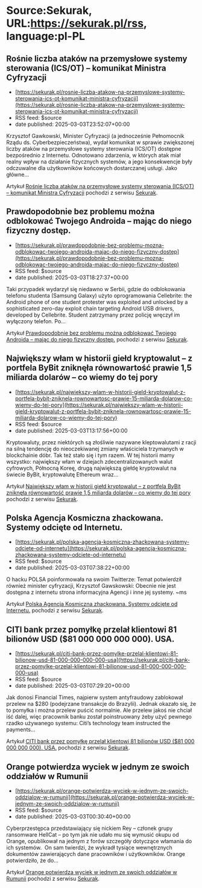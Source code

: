 # Source:Sekurak, URL:https://sekurak.pl/rss, language:pl-PL

## Rośnie liczba ataków na przemysłowe systemy sterowania (ICS/OT) – komunikat Ministra Cyfryzacji
 - [https://sekurak.pl/rosnie-liczba-atakow-na-przemyslowe-systemy-sterowania-ics-ot-komunikat-ministra-cyfryzacji](https://sekurak.pl/rosnie-liczba-atakow-na-przemyslowe-systemy-sterowania-ics-ot-komunikat-ministra-cyfryzacji)
 - RSS feed: $source
 - date published: 2025-03-03T23:52:07+00:00

<p>Krzysztof Gawkowski, Minister Cyfryzacji (a jednocześnie Pełnomocnik Rządu ds. Cyberbezpieczeństwa), wydał komunikat w sprawie zwiększonej liczby ataków na przemysłowe systemy sterowania (ICS/OT) dostępne bezpośrednio z Internetu. Odnotowano zdarzenia, w których atak miał realny wpływ na działanie fizycznych systemów, a jego konsekwencje były odczuwalne dla użytkowników końcowych dostarczanej usługi. Jako główne...</p>
<p>Artykuł <a rel="nofollow" href="https://sekurak.pl/rosnie-liczba-atakow-na-przemyslowe-systemy-sterowania-ics-ot-komunikat-ministra-cyfryzacji/">Rośnie liczba ataków na przemysłowe systemy sterowania (ICS/OT) &#8211; komunikat Ministra Cyfryzacji</a> pochodzi z serwisu <a rel="nofollow" href="https://sekurak.pl">Sekurak</a>.</p>

## Prawdopodobnie bez problemu można odblokować Twojego Androida – mając do niego fizyczny dostęp.
 - [https://sekurak.pl/prawdopodobnie-bez-problemu-mozna-odblokowac-twojego-androida-majac-do-niego-fizyczny-dostep](https://sekurak.pl/prawdopodobnie-bez-problemu-mozna-odblokowac-twojego-androida-majac-do-niego-fizyczny-dostep)
 - RSS feed: $source
 - date published: 2025-03-03T18:27:37+00:00

<p>Taki przypadek wydarzył się niedawno w Serbii, gdzie do odblokowania telefonu studenta (Samsung Galaxy) użyto oprogramowania Cellebrite: the Android phone of one student protester was exploited and unlocked by a sophisticated zero-day exploit chain targeting Android USB drivers, developed by Cellebrite. Student zatrzymany przez policję wręczył im wyłączony telefon. Po...</p>
<p>Artykuł <a rel="nofollow" href="https://sekurak.pl/prawdopodobnie-bez-problemu-mozna-odblokowac-twojego-androida-majac-do-niego-fizyczny-dostep/">Prawdopodobnie bez problemu można odblokować Twojego Androida &#8211; mając do niego fizyczny dostęp.</a> pochodzi z serwisu <a rel="nofollow" href="https://sekurak.pl">Sekurak</a>.</p>

## Największy włam w historii giełd kryptowalut – z portfela ByBit zniknęła równowartość prawie 1,5 miliarda dolarów – co wiemy do tej pory
 - [https://sekurak.pl/najwiekszy-wlam-w-historii-gield-kryptowalut-z-portfela-bybit-zniknela-rownowartosc-prawie-15-miliarda-dolarow-co-wiemy-do-tej-pory](https://sekurak.pl/najwiekszy-wlam-w-historii-gield-kryptowalut-z-portfela-bybit-zniknela-rownowartosc-prawie-15-miliarda-dolarow-co-wiemy-do-tej-pory)
 - RSS feed: $source
 - date published: 2025-03-03T13:17:56+00:00

<p>Kryptowaluty, przez niektórych są złośliwie nazywane kleptowalutami z racji na silną tendencję do nieoczekiwanej zmiany właściciela trzymanych w blockchainie dóbr. Tak też stało się i tym razem. W tej historii mamy wszystko: największy włam w dziejach zdecentralizowanych walut cyfrowych, Północną Koreę, drugą największą giełdę kryptowalut na świecie ByBit, kryptowalutę&#160;Ethereum wraz...</p>
<p>Artykuł <a rel="nofollow" href="https://sekurak.pl/najwiekszy-wlam-w-historii-gield-kryptowalut-z-portfela-bybit-zniknela-rownowartosc-prawie-15-miliarda-dolarow-co-wiemy-do-tej-pory/">Największy włam w historii giełd kryptowalut – z portfela ByBit zniknęła równowartość prawie 1,5 miliarda dolarów &#8211; co wiemy do tej pory</a> pochodzi z serwisu <a rel="nofollow" href="https://sekurak.pl">Sekurak</a>.</p>

## Polska Agencja Kosmiczna zhackowana. Systemy odcięte od Internetu.
 - [https://sekurak.pl/polska-agencja-kosmiczna-zhackowana-systemy-odciete-od-internetu](https://sekurak.pl/polska-agencja-kosmiczna-zhackowana-systemy-odciete-od-internetu)
 - RSS feed: $source
 - date published: 2025-03-03T07:38:22+00:00

<p>O hacku POLSA poinformowała na swoim Twitterze: Temat potwierdził również minister cyfryzacji, Krzysztof Gawskowski: Obecnie nie jest dostępna z internetu strona informacyjna Agencji i inne jej systemy. ~ms</p>
<p>Artykuł <a rel="nofollow" href="https://sekurak.pl/polska-agencja-kosmiczna-zhackowana-systemy-odciete-od-internetu/">Polska Agencja Kosmiczna zhackowana. Systemy odcięte od Internetu.</a> pochodzi z serwisu <a rel="nofollow" href="https://sekurak.pl">Sekurak</a>.</p>

## CITI bank przez pomyłkę przelał klientowi 81 bilionów USD ($81 000 000 000 000). USA.
 - [https://sekurak.pl/citi-bank-przez-pomylke-przelal-klientowi-81-bilionow-usd-81-000-000-000-000-usa](https://sekurak.pl/citi-bank-przez-pomylke-przelal-klientowi-81-bilionow-usd-81-000-000-000-000-usa)
 - RSS feed: $source
 - date published: 2025-03-03T07:29:20+00:00

<p>Jak donosi Financial Times, najpierw system antyfraudowy zablokował przelew na $280 (podejrzane transakcje do Brazylii). Jednak okazało się, że to pomyłka i można przelew puścić normalnie. Ale przelew jakoś nie chciał iść dalej, więc pracownik banku został poinstruowany żeby użyć pewnego rzadko używanego systemu: Citi’s technology team instructed the payments...</p>
<p>Artykuł <a rel="nofollow" href="https://sekurak.pl/citi-bank-przez-pomylke-przelal-klientowi-81-bilionow-usd-81-000-000-000-000-usa/">CITI bank przez pomyłkę przelał klientowi 81 bilionów USD ($81 000 000 000 000). USA.</a> pochodzi z serwisu <a rel="nofollow" href="https://sekurak.pl">Sekurak</a>.</p>

## Orange potwierdza wyciek w jednym ze swoich oddziałów w Rumunii
 - [https://sekurak.pl/orange-potwierdza-wyciek-w-jednym-ze-swoich-oddzialow-w-rumunii](https://sekurak.pl/orange-potwierdza-wyciek-w-jednym-ze-swoich-oddzialow-w-rumunii)
 - RSS feed: $source
 - date published: 2025-03-03T00:30:40+00:00

<p>Cyberprzestępca przedstawiający się nickiem Rey &#8211; członek grupy ransomware HellCat &#8211; po tym jak nie udało mu się wymusić okupu od Orange, opublikował na jednym z forów szczegóły dotyczące włamania do ich systemów.&#160; On sam twierdzi, że wykradł tysiące wewnętrznych dokumentów zawierających dane pracowników i użytkowników. Orange potwierdziło, że do...</p>
<p>Artykuł <a rel="nofollow" href="https://sekurak.pl/orange-potwierdza-wyciek-w-jednym-ze-swoich-oddzialow-w-rumunii/">Orange potwierdza wyciek w jednym ze swoich oddziałów w Rumunii</a> pochodzi z serwisu <a rel="nofollow" href="https://sekurak.pl">Sekurak</a>.</p>

